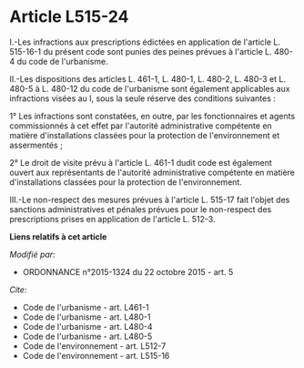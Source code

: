 # Article L515-24

I.-Les infractions aux prescriptions édictées en application de l'article L. 515-16-1 du présent code sont punies des peines
prévues à l'article L. 480-4 du code de l'urbanisme. 

II.-Les dispositions des articles L. 461-1, L. 480-1, L. 480-2, L. 480-3 et L. 480-5 à L. 480-12 du code de l'urbanisme sont
également applicables aux infractions visées au I, sous la seule réserve des conditions suivantes : 

1° Les infractions sont constatées, en outre, par les fonctionnaires et agents commissionnés à cet effet par l'autorité
administrative compétente en matière d'installations classées pour la protection de l'environnement et assermentés ; 

2° Le droit de visite prévu à l'article L. 461-1 dudit code est également ouvert aux représentants de l'autorité
administrative compétente en matière d'installations classées pour la protection de l'environnement. 

III.-Le non-respect des mesures prévues à l'article L. 515-17 fait l'objet des sanctions administratives et pénales prévues
pour le non-respect des prescriptions prises en application de l'article L. 512-3.

**Liens relatifs à cet article**

_Modifié par_:

  - ORDONNANCE n°2015-1324 du 22 octobre 2015 - art. 5

_Cite_:

  - Code de l'urbanisme - art. L461-1
  - Code de l'urbanisme - art. L480-1
  - Code de l'urbanisme - art. L480-4
  - Code de l'urbanisme - art. L480-5
  - Code de l'environnement - art. L512-7
  - Code de l'environnement - art. L515-16
